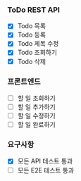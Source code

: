 ### ToDo REST API
- [X] Todo 목록
- [X] Todo 등록
- [X] Todo 제목 수정
- [X] Todo 조회하기
- [X] Todo 삭제

### 프론트엔드
- [ ] 할 일 조회하기
- [ ] 할 일 추가하기
- [ ] 할 일 수정하기
- [ ] 할 일 완료하기

### 요구사항
- [X] 모든 API 테스트 통과
- [ ] 모든 E2E 테스트 통과